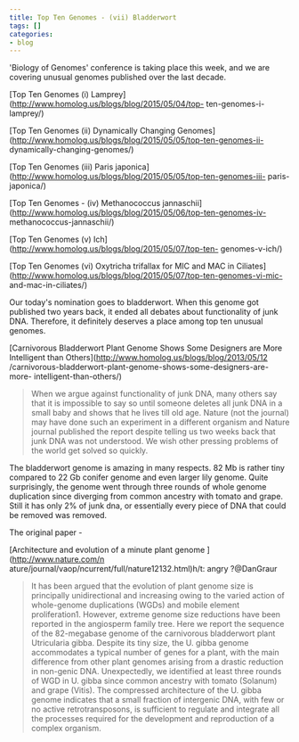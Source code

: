 ```yaml
---
title: Top Ten Genomes - (vii) Bladderwort
tags: []
categories:
- blog
---
```

'Biology of Genomes' conference is taking place this week, and we are covering
unusual genomes published over the last decade.
<!--more-->

[Top Ten Genomes (i) Lamprey](http://www.homolog.us/blogs/blog/2015/05/04/top-
ten-genomes-i-lamprey/)

[Top Ten Genomes (ii) Dynamically Changing
Genomes](http://www.homolog.us/blogs/blog/2015/05/05/top-ten-genomes-ii-
dynamically-changing-genomes/)

[Top Ten Genomes (iii) Paris
japonica](http://www.homolog.us/blogs/blog/2015/05/05/top-ten-genomes-iii-
paris-japonica/)

[Top Ten Genomes - (iv) Methanococcus
jannaschii](http://www.homolog.us/blogs/blog/2015/05/06/top-ten-genomes-iv-
methanococcus-jannaschii/)

[Top Ten Genomes (v) Ich](http://www.homolog.us/blogs/blog/2015/05/07/top-ten-
genomes-v-ich/)

[Top Ten Genomes (vi) Oxytricha trifallax for MIC and MAC in
Ciliates](http://www.homolog.us/blogs/blog/2015/05/07/top-ten-genomes-vi-mic-
and-mac-in-ciliates/)

Our today's nomination goes to bladderwort. When this genome got published two
years back, it ended all debates about functionality of junk DNA. Therefore,
it definitely deserves a place among top ten unusual genomes.

[Carnivorous Bladderwort Plant Genome Shows Some Designers are More
Intelligent than Others](http://www.homolog.us/blogs/blog/2013/05/12
/carnivorous-bladderwort-plant-genome-shows-some-designers-are-more-
intelligent-than-others/)

> When we argue against functionality of junk DNA, many others say that it is
impossible to say so until someone deletes all junk DNA in a small baby and
shows that he lives till old age. Nature (not the journal) may have done such
an experiment in a different organism and Nature journal published the report
despite telling us two weeks back that junk DNA was not understood. We wish
other pressing problems of the world get solved so quickly.

The bladderwort genome is amazing in many respects. 82 Mb is rather tiny
compared to 22 Gb conifer genome and even larger lily genome. Quite
surprisingly, the genome went through three rounds of whole genome duplication
since diverging from common ancestry with tomato and grape. Still it has only
2% of junk dna, or essentially every piece of DNA that could be removed was
removed.

The original paper -

[Architecture and evolution of a minute plant genome ](http://www.nature.com/n
ature/journal/vaop/ncurrent/full/nature12132.html)h/t: angry ?@DanGraur

> It has been argued that the evolution of plant genome size is principally
unidirectional and increasing owing to the varied action of whole-genome
duplications (WGDs) and mobile element proliferation1. However, extreme genome
size reductions have been reported in the angiosperm family tree. Here we
report the sequence of the 82-megabase genome of the carnivorous bladderwort
plant Utricularia gibba. Despite its tiny size, the U. gibba genome
accommodates a typical number of genes for a plant, with the main difference
from other plant genomes arising from a drastic reduction in non-genic DNA.
Unexpectedly, we identified at least three rounds of WGD in U. gibba since
common ancestry with tomato (Solanum) and grape (Vitis). The compressed
architecture of the U. gibba genome indicates that a small fraction of
intergenic DNA, with few or no active retrotransposons, is sufficient to
regulate and integrate all the processes required for the development and
reproduction of a complex organism.

